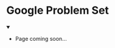 [comment]: metadata=
[comment]: keywords=
[comment]: robots=
<h1>Google Problem Set</h1>
<details open>
    <summary>
        <b></b>
    </summary>
    <ul>
        <li>Page coming soon...</li>
    </ul>
</details>